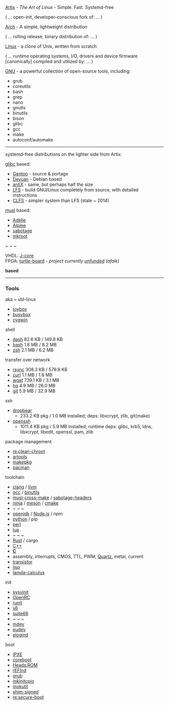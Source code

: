 [Artix](https://artixlinux.org/) - _The Art of Linux_ - Simple. Fast. Systemd-free

( ... open-init, developer-conscious fork of: ... )

[Arch](https://archlinux.org/) - A simple, lightweight distribution

( ... rolling release, binary distribution of: ... )

[Linux](https://www.kernel.org/) - a clone of Unix, written from scratch

( ... runtime operating systems, I/O, drivers and device firmware \[canonically\] compiled and utilized by: ... )

[GNU](https://www.gnu.org/software/software.html) - a powerful collection of open-source tools, including:

* grub
* coreutils
* bash
* grep
* nano
* gnutls
* binutils
* bison
* glibc
* gcc
* make
* autoconf/automake

___

systemd-free distributions on the lighter side from Artix:

[glibc](https://www.gnu.org/software/libc/) based: 
* [Gentoo](https://www.gentoo.org/) - source & portage
* [Devuan](https://www.devuan.org/) - Debian based
* [antiX](https://antixlinux.com/) - same, but perhaps half the size
* [LFS](https://linuxfromscratch.org/lfs/view/stable/) - build GNU/Linux completely from source, with detailed instructions
* [CLFS](http://clfs.org/view/CLFS-3.0.0-SYSVINIT/x86_64-64/) - simpler system than LFS (stale ~ 2014)

[musl](https://git.musl-libc.org/cgit/musl/) based:
* [Adélie](https://git.adelielinux.org/adelie?sort=latest_activity_desc)
* [Alpine](https://alpinelinux.org/)
* [sabotage](https://github.com/sabotage-linux/sabotage)
* [mkroot](https://github.com/landley/mkroot)

~ ~ ~

VHDL: [J-core](https://j-core.org/)<br/>
FPGA: [turtle-board](https://www.cnx-software.com/2017/03/13/turtle-board-is-a-raspberry-pi-2-like-fpga-board-for-j-core-j2-open-source-superh-sh2-soc/) - _project currently [unfunded](/img/sadge-king_cookk.png) (afaik)_

__based__

___

### Tools

aka ~ util-linux
* [toybox](https://github.com/landley/toybox)
* [busybox](https://www.busybox.net/)
* [cygwin](https://www.cygwin.com/)

shell
* [dash](http://gondor.apana.org.au/~herbert/dash/) 82.6 KB / 149.8 KB
* [bash](https://tiswww.case.edu/php/chet/bash/bashtop.html) 1.6 MB / 8.2 MB
* [zsh](https://www.zsh.org/) 2.1 MB / 6.2 MB

transfer over network
* [rsync](https://rsync.samba.org/) 308.3 KB / 579.8 KB
* [curl](https://curl.se/) 1.1 MB / 1.8 MB
* [wget](https://www.gnu.org/software/wget/) 739.1 KB / 3.1 MB
* [hg](https://www.mercurial-scm.org/) 4.9 MB / 26.0 MB
* [git](https://git-scm.com/) 5.9 MB / 32.9 MB

ssh
* [dropbear](https://matt.ucc.asn.au/dropbear/dropbear.html) 
  * 233.2 KB pkg / 1.0 MB installed; deps: libxcrypt, zlib, git(make)
* [openssh](https://www.openssh.com/) 
  * 1011.4 KB pkg / 5.9 MB installed; runtime deps: glibc, krb5, ldns, libxcrypt, libedit, openssl, pam, zlib 

package management

* [re:clean-chroot](https://wiki.archlinux.org/title/DeveloperWiki:Building_in_a_clean_chroot)
* [artools](https://gitea.artixlinux.org/artix/artools)
* [makepkg](https://wiki.archlinux.org/title/Arch_Build_System)
* [pacman](https://gitlab.archlinux.org/pacman/pacman/)

toolchain
* [clang](https://clang.llvm.org/) / [llvm](https://llvm.org/)
* [gcc](https://www.gnu.org/software/gcc/) / [binutils](https://www.gnu.org/software/binutils/)
* [musl-cross-make](https://github.com/richfelker/musl-cross-make) / [sabotage-headers](https://github.com/sabotage-linux/kernel-headers)
* [ninja](https://ninja-build.org/) / [meson](https://mesonbuild.com/) / [cmake](https://cmake.org/)
* ~ ~ ~
* [openjdk](https://openjdk.java.net/) / [Node.js](https://nodejs.org/en/) / npm
* [python](https://www.python.org/) / pip
* [perl](https://www.perl.org/)
* [lua](https://www.lua.org/)
* ~ ~ ~
* [Rust](https://www.rust-lang.org/) / cargo
* [C++](https://isocpp.org/)
* [__C__](http://www.open-std.org/jtc1/sc22/wg14/)
* assembly, interrupts, CMOS, TTL, PWM, [Quartz](https://www.avrfreaks.net/sites/default/files/introductionquartz.pdf), metal, current
* [transistor](https://en.wikipedia.org/wiki/Transistor)
* [lisp](https://lisp-lang.org/)
* [lamda-calculus](https://plato.stanford.edu/entries/lambda-calculus/)

init

* [sysvinit](https://wiki.gentoo.org/wiki/Sysvinit)
* [OpenRC](https://wiki.gentoo.org/wiki/OpenRC)
* [runit](http://smarden.org/runit/)
* [s6](https://www.skarnet.org/software/s6-linux-init/)
* [suite66](https://web.obarun.org/software/66/latest/66-init.html)
* ~ ~ ~
* [mdev](https://github.com/slashbeast/mdev-like-a-boss)
* [eudev](https://wiki.gentoo.org/wiki/Eudev)
* [elogind](https://wiki.gentoo.org/wiki/Elogind)

boot
* [iPXE](https://ipxe.org/)
* [coreboot](https://coreboot.org/)
* [Heads:ROM](https://osresearch.net/)
* [rEFInd](http://www.rodsbooks.com/refind/)
* [grub](https://www.gnu.org/software/grub/)
* [mkinitcpio](https://wiki.archlinux.org/title/Mkinitcpio)
* [mokutil](https://github.com/lcp/mokutil)
* [shim-signed](https://aur.archlinux.org/packages/shim-signed/)
* [re:secure-boot](https://www.rodsbooks.com/efi-bootloaders/secureboot.html)
